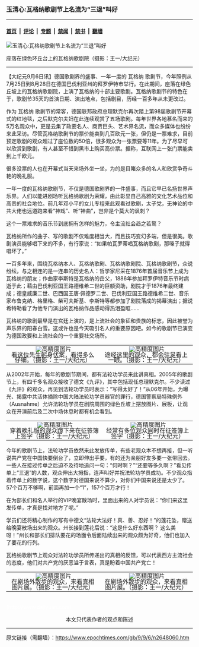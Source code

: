 ### 玉清心:瓦格纳歌剧节上名流为“三退”叫好

---

#### [首页](../../../..?n2648060) &nbsp;|&nbsp; [评论](../../../../../epoch-comment?n2648060) &nbsp;|&nbsp; [专题](../../../../../epoch-special?n2648060) &nbsp;|&nbsp; [禁闻](../../../../../epoch-news?n2648060) &nbsp;|&nbsp; [禁书](../../../../../books?n2648060) &nbsp;|&nbsp; [翻墙](https://github.com/gfw-breaker/nogfw/blob/master/README.md?n2648060)


<div><img alt="玉清心:瓦格纳歌剧节上名流为“三退”叫好" class="attachment-djy_600_400 size-djy_600_400 wp-post-image" src="https://i.epochtimes.com/assets/uploads/2009/09/909051601162158-600x400.jpg"/>
<div class="caption">
 <p>
  座落在绿色环丘台上的瓦格纳歌剧院（摄影：王一/大纪元）
 </p>
</div></div><hr/><div class="post_content" id="artbody" itemprop="articleBody">
 <!-- article content begin -->
 <p>
  【大纪元9月6日讯】德国歌剧界的盛事、一年一度的
  <ok href="https://www.epochtimes.com/gb/tag/%E7%93%A6%E6%A0%BC%E7%BA%B3.html">
   瓦格纳
  </ok>
  歌剧节，今年照例从7月25日到8月28日在德国巴伐利亚州的拜罗伊特市举行。在此期间，座落在绿色丘坡上的瓦格纳歌剧院，上演了瓦格纳的十部主要歌剧。瓦格纳歌剧节的特色在于，歌剧节35天的首演日期、演出地点，包括剧目，历经一百多年从未更改过。
 </p>
 <p>
  作为
  <ok href="https://www.epochtimes.com/gb/tag/%E7%93%A6%E6%A0%BC%E7%BA%B3.html">
   瓦格纳
  </ok>
  歌剧节的常客，德国联邦政府总理默克尔再次踏上第98届歌剧节开幕式的红地毯，之后默克尔夫妇在此连续观赏了五场歌剧。每年世界各地慕名而来的5万名观众中，更是云集了政要名人、商贾巨头、艺术界名流，而众多媒体也纷纷来此采访。尽管瓦格纳歌剧节的票价能卖到几百欧元一张，但仍是一票难求，目前预定歌剧的观众超过了座位数的50倍，很多观众为一张票要等11年。为了尽早可以欣赏到歌剧，有人甚至不惜到黑市上购买高价票。据称，互联网上一张门票能卖到上千欧元。
 </p>
 <p>
  很多没票的人也在开幕式当天来场外坐一坐，为的是目睹众多的名人和欣赏争奇斗艳的晚礼服。
 </p>
 <p>
  一年一度的瓦格纳歌剧节，不仅是德国歌剧界的一件盛事，而且它早已名扬世界声乐界。人们以能进剧场听瓦格纳歌剧为荣耀，由此彰显自己高雅的文化艺术品位和高贵的社会地位。前几年邓小平的女儿专程来此观看过歌剧，太子党，无神论的中共大佬也远道跑来看“神戏”、听“神曲”，岂非是个莫大的讽刺？
 </p>
 <p>
  这个一票难求的音乐节到底拥有怎样的魅力，令主流社会趋之若鹜？
 </p>
 <p>
  瓦格纳所作的曲子、写的歌剧不仅难度相当大，而且技巧变幻多端，但是很美。歌剧演员能够唱下来的不多，有行家说：“如果帕瓦罗蒂唱瓦格纳歌剧，那嗓子就得唱坏了。”
 </p>
 <p>
  一百多年来，围绕瓦格纳本人、瓦格纳歌剧、瓦格纳歌剧院、瓦格纳歌剧节，众说纷纭，与之相连的是一连串的历史名人：哲学家尼采在1876年首届音乐节上成为瓦格纳的朋友；作曲家李斯特是瓦格纳的岳父，1886年参加拜罗伊特音乐节时病逝于此；藉由巴伐利亚国王路德维希二世的巨额资助，剧院才于1876年最终建成；德皇威廉二世、巴西国王唐‧佩德罗二世、巴伐利亚国王路德维希二世、音乐家布鲁克纳、格里格、柴可夫斯基、李斯特等都参加了剧院落成的揭幕演出；据说希特勒看了为他专门演出的瓦格纳作品感动得热泪盈眶……
 </p>
 <p>
  瓦格纳的歌剧最早是在宫廷上演的，是上流社会的象征和贵族的标志，因此被誉为声乐界的阳春白雪。这或许也是今天吸引名人的重要原因吧。如今的歌剧节已演变为德国政要和上流社会的一个重要社交场所。
  <!--image v 1.0-->
 </p>
 <table align="center" border="0">
  <tr valign="top">
   <td>
    <div style="line-height: 90%; text-align: center;">
     <ok href=" https://i.epochtimes.com/assets/uploads/2009/10/909051616582158-450x338.jpg" rel="noreferrer noopener" target="_blank">
      <img alt="" class="size-medium wp-image-7457211" src="https://i.epochtimes.com/assets/uploads/2009/10/909051616582158-450x338.jpg" title=""/>
     </ok>
     <img alt="高精度图片" border="0" src="//www.epochtimes.com/images/highRes.jpg"/>
     <br/>
     <span class="bn12">
      看这位先生躬身伏案，看得多么仔细。（摄影：王一/大纪元）
     </span>
    </div>
   </td>
   <td>
    <div style="line-height: 90%; text-align: center;">
     <ok href=" https://i.epochtimes.com/assets/uploads/2009/10/909051616592158-450x338.jpg" rel="noreferrer noopener" target="_blank">
      <img alt="" class="size-medium wp-image-7457212" src="https://i.epochtimes.com/assets/uploads/2009/10/909051616592158-450x338.jpg" title=""/>
     </ok>
     <img alt="高精度图片" border="0" src="//www.epochtimes.com/images/highRes.jpg"/>
     <br/>
     <span class="bn12">
      途经这里的观众，都会驻足看上一眼。（摄影：王一/大纪元）
     </span>
    </div>
   </td>
  </tr>
 </table>
 <p>
  <!-- -->
 </p>
 <p>
  从2002年开始，每年的歌剧节期间，都有法轮功学员来此讲真相。2005年的歌剧节上，有四千多名观众接收了德文《九评》，其中包括现任总理默克尔。不少读过《九评》的观众，再见到法轮功学员时表示：“写得太好了！”从06年开始，为曝光、揭露中共活体摘除中国大陆法轮功学员器官的罪行，德国警察局特殊例外（Ausnahme）允许法轮功学员在剧院周围的绿色丘坡上摆放图片、展板，让观众在开演前后及二次中场休息时都有机会看到。
 </p>
 <p>
  <!--image v 1.0-->
 </p>
 <table align="center" border="0">
  <tr valign="top">
   <td>
    <div style="line-height: 90%; text-align: center;">
     <ok href=" https://i.epochtimes.com/assets/uploads/2009/10/909051626202158-450x338.jpg" rel="noreferrer noopener" target="_blank">
      <img alt="" class="size-medium wp-image-7457213" src="https://i.epochtimes.com/assets/uploads/2009/10/909051626202158-450x338.jpg" title=""/>
     </ok>
     <img alt="高精度图片" border="0" src="//www.epochtimes.com/images/highRes.jpg"/>
     <br/>
     <span class="bn12">
      穿着晚礼服的观众蹲下来在征签簿上签字（摄影：王一/大纪元）
     </span>
    </div>
   </td>
   <td>
    <div style="line-height: 90%; text-align: center;">
     <ok href=" https://i.epochtimes.com/assets/uploads/2009/10/909051626212158-450x338.jpg" rel="noreferrer noopener" target="_blank">
      <img alt="" class="size-medium wp-image-7457214" src="https://i.epochtimes.com/assets/uploads/2009/10/909051626212158-450x338.jpg" title=""/>
     </ok>
     <img alt="高精度图片" border="0" src="//www.epochtimes.com/images/highRes.jpg"/>
     <br/>
     <span class="bn12">
      经常有多位观众同时在征签簿上签字（摄影：王一/大纪元）
     </span>
    </div>
   </td>
  </tr>
 </table>
 <p>
  <!-- -->
 </p>
 <p>
  今年的歌剧节上，法轮功学员依然来此发放传单，有些老观众本不想再接，但一听说共产党在中国快要倒台了，立即伸出手要，有的还为亲朋好友多要一张带回去。一些人在接过传单之后迫不及待地追问一句：“何时啊？”“还要等多久啊？”看见传单上“三退”的人数，观众伸出大拇指，连声叫好并祝法轮功学员成功。不少观众指着传单上的数字说，这个数字对德国来说不算少，对你们中国来说还是太少了。57个百万不够啊，前面再加一个“1”，157个百万才行！
 </p>
 <p>
  在为部长们和名人举行的VIP晚宴散场时，里面出来的人对学员说：“你们来这里发传单，才真是找对地方了呢。”
 </p>
 <p>
  学员们还将精心制作的写有中德文“法轮大法好！真、善、忍好！”的莲花坠，赠送给晚宴散场出来的观众。州长接到莲花后说：“这是什么好东西啊？ 这么美呀！”州长和部长们排队要花的场面令后面陆续出来的观众颇为好奇，他们也加入了要花的行列。
 </p>
 <p>
  瓦格纳歌剧节上观众对法轮功学员所传递出的真相的反馈，可以代表西方主流社会的态度，他们对共产党的厌恶溢于言表，真是盼着中国共产党亡！
 </p>
 <p>
  <!--image v 1.0-->
 </p>
 <table align="center" border="0">
  <tr valign="top">
   <td>
    <div style="line-height: 90%; text-align: center;">
     <ok href=" https://i.epochtimes.com/assets/uploads/2009/10/909051636042158-450x338.jpg" rel="noreferrer noopener" target="_blank">
      <img alt="" class="size-medium wp-image-7457215" src="https://i.epochtimes.com/assets/uploads/2009/10/909051636042158-450x338.jpg" title=""/>
     </ok>
     <img alt="高精度图片" border="0" src="//www.epochtimes.com/images/highRes.jpg"/>
     <br/>
     <span class="bn12">
      在剧场外散步的观众，来看真相图片展。（摄影：王一/大纪元）
     </span>
    </div>
   </td>
   <td>
    <div style="line-height: 90%; text-align: center;">
     <ok href=" https://i.epochtimes.com/assets/uploads/2009/10/909051636052158-450x338.jpg" rel="noreferrer noopener" target="_blank">
      <img alt="" class="size-medium wp-image-7457216" src="https://i.epochtimes.com/assets/uploads/2009/10/909051636052158-450x338.jpg" title=""/>
     </ok>
     <img alt="高精度图片" border="0" src="//www.epochtimes.com/images/highRes.jpg"/>
     <br/>
     <span class="bn12">
      在剧场外散步的观众，来看真相图片展。（摄影：王一/大纪元）
     </span>
    </div>
   </td>
  </tr>
 </table>
 <p>
  <!-- -->
  <br/>
  <font color="#ffffff">
   (http://www.dajiyuan.com)
  </font>
  <br/>
  <center>
   <font class="GY13">
    本文只代表作者的观点和陈述
   </font>
  </center>
 </p>
 <!-- article content end -->
 <div id="below_article_ad">
 </div>
</div>


---

原文链接（需翻墙）：https://www.epochtimes.com/gb/9/9/6/n2648060.htm
